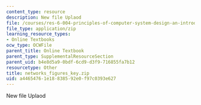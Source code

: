 ```yaml
---
content_type: resource
description: New file Uplaod
file: /courses/res-6-004-principles-of-computer-system-design-an-introduction-spring-2009/a44654761e18838592e0f97c0393e627_networks_figures_key.zip
file_type: application/zip
learning_resource_types:
- Online Textbooks
ocw_type: OCWFile
parent_title: Online Textbook
parent_type: SupplementalResourceSection
parent_uid: b4e8d5a9-0bdf-6cd9-d3f9-716855fa7b12
resourcetype: Other
title: networks_figures_key.zip
uid: a4465476-1e18-8385-92e0-f97c0393e627
---
```

New file Uplaod

